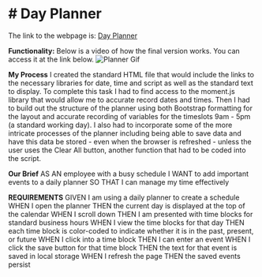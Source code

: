 

<body>

<h1>
# Day Planner
</h1>

The link to the webpage is:
<a href="https://suziestephen.github.io/workdayplanner.github.io/"> Day Planner </a>


<b>Functionality:</b>
Below is a video of how the final version works. You can access it at the link below. 
![Planner Gif](https://gph.is/g/Z5J6l0Q)


<b> My Process</b>
I created the standard HTML file that would include the links to the necessary libraries for date, time and script as well as the standard text to display.
To complete this task I had to find access to the moment.js library that would allow me to accurate record dates and times.
Then I had to build out the structure of the planner using both Bootstrap formatting for the layout and accurate recording of variables for the timeslots 9am - 5pm (a standard working day).
I also had to incorporate some of the more intricate processes of the planner including being able to save data and have this data be stored - even when the browser is refreshed - unless the user uses the Clear All button, another function that had to be coded into the script. 
 

<b>Our Brief</b>
AS AN employee with a busy schedule
I WANT to add important events to a daily planner
SO THAT I can manage my time effectively


<b>REQUIREMENTS</b>
GIVEN I am using a daily planner to create a schedule
WHEN I open the planner
THEN the current day is displayed at the top of the calendar
WHEN I scroll down
THEN I am presented with time blocks for standard business hours
WHEN I view the time blocks for that day
THEN each time block is color-coded to indicate whether it is in the past, present, or future
WHEN I click into a time block
THEN I can enter an event
WHEN I click the save button for that time block
THEN the text for that event is saved in local storage
WHEN I refresh the page
THEN the saved events persist
